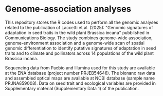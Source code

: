 # Genome-association analyses
This repository stores the R codes used to perform all the genomic analyses related to the publication of Laccetti et al. (2025): "Genomic signatures of adaptation in seed traits in the wild plant Brassica incana" pubblished in Communications Biology. The study combines genome-wide association, genome-environment association and a genome-wide scan of spatial genomic differentiation to identify putative signatures of adaptation in seed traits and to climate and pollinators across 14 populations of the wild plant Brassica incana.

Sequencing data from Pacbio and Illumina used for this study are available at the ENA database (project number PRJEB54646). The bionano raw data and assembled optical maps are available at NCBI database (sample name PRJNA859008). Data on seed trait and ecological variables are provided in Supplementary material (Supplementary Data 1) of the publication. 




